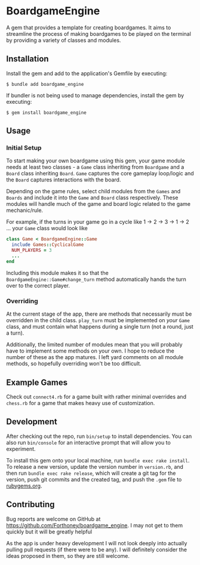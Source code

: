 # BoardgameEngine

A gem that provides a template for creating boardgames. It aims to streamline
the process of making boardgames to be played on the terminal by providing a 
variety of classes and modules.

## Installation

Install the gem and add to the application's Gemfile by executing:

    $ bundle add boardgame_engine

If bundler is not being used to manage dependencies, install the gem by executing:

    $ gem install boardgame_engine

## Usage
### Initial Setup
To start making your own boardgame using this gem, your game module needs at least two classes -
a `Game` class inheriting from `Boardgame` and a `Board` class inheriting `Board`.
`Game` captures the core gameplay loop/logic and the `Board` captures 
interactions with the board.

Depending on the game rules, select child modules from the `Games` and `Boards`
and include it into the `Game` and `Board` class respectively.
These modules will handle much of the game and board logic related to the
game mechanic/rule.

For example, if the turns in your game go in a cycle like 1 -> 2 -> 3 -> 1 -> 2 ...
your `Game` class would look like
```ruby
class Game < BoardgameEngine::Game
  include Games::CyclicalGame
  NUM_PLAYERS = 3
  ...
end
```
Including this module makes it so that the `BoardgameEngine::Game#change_turn` 
method automatically hands the turn over to the correct player.

### Overriding
At the current stage of the app, there are methods that necessarily must be
overridden in the child class.
`play_turn` must be implemented on _your_ `Game` class, and must contain what happens
during a single turn (not a round, just a turn).

Additionally, the limited number of modules mean that you will probably have to implement some
methods on your own. I hope to reduce the number of these as the app matures.
I left yard comments on all module methods, so hopefully overriding won't be too
difficult.

## Example Games
Check out `connect4.rb` for a game built with rather minimal overrides and
`chess.rb` for a game that makes heavy use of customization.

## Development

After checking out the repo, run `bin/setup` to install dependencies. You can also run `bin/console` for an interactive prompt that will allow you to experiment.

To install this gem onto your local machine, run `bundle exec rake install`. To release a new version, update the version number in `version.rb`, and then run `bundle exec rake release`, which will create a git tag for the version, push git commits and the created tag, and push the `.gem` file to [rubygems.org](https://rubygems.org).

## Contributing

Bug reports are welcome on GitHub at https://github.com/Forthoney/boardgame_engine.
I may not get to them quickly but it will be greatly helpful

As the app is under heavy development I will not look deeply into actually 
pulling pull requests (if there were to be any).
I will definitely consider the ideas proposed in them, so they are still welcome.

